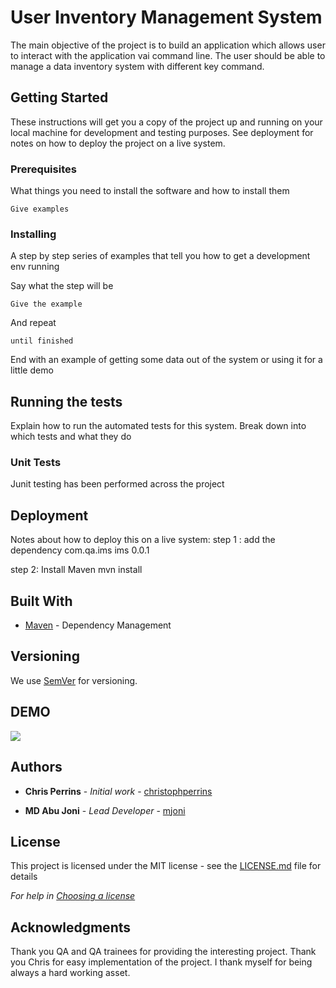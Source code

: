 # User Inventory Management System

The main objective of the project is to build an application which allows user to interact with the application vai command line. The user should be able to manage a data inventory system with different key command.

## Getting Started

These instructions will get you a copy of the project up and running on your local machine for development and testing purposes. See deployment for notes on how to deploy the project on a live system.

### Prerequisites

What things you need to install the software and how to install them

```
Give examples
```

### Installing

A step by step series of examples that tell you how to get a development env running

Say what the step will be

```
Give the example
```

And repeat

```
until finished
```

End with an example of getting some data out of the system or using it for a little demo

## Running the tests

Explain how to run the automated tests for this system. Break down into which tests and what they do

### Unit Tests 

Junit testing has been performed across the project


## Deployment

Notes about how to deploy this on a live system:
step 1 : add the dependency
<dependency>
  <groupId>com.qa.ims</groupId>
  <artifactId>ims</artifactId>
  <version>0.0.1</version>
</dependency>

step 2: Install Maven
mvn install

## Built With

* [Maven](https://maven.apache.org/) - Dependency Management

## Versioning

We use [SemVer](http://semver.org/) for versioning.

## DEMO
![](https://j.gifs.com/nx1Ap4.gif)

## Authors

* **Chris Perrins** - *Initial work* - [christophperrins](https://github.com/christophperrins)

* **MD Abu Joni** - *Lead Developer* - [mjoni](https://github.com/mjoni)

## License

This project is licensed under the MIT license - see the [LICENSE.md](LICENSE.md) file for details 

*For help in [Choosing a license](https://choosealicense.com/)*

## Acknowledgments

Thank you QA and QA trainees for providing the interesting project. Thank you Chris for easy implementation of the project. I thank myself for being always a hard working asset.  
